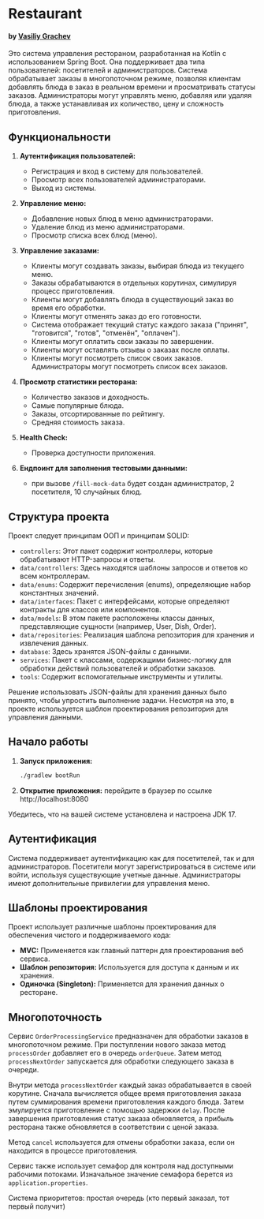 # Restaurant

#### by [Vasiliy Grachev](http://nasavasa.ru/)

Это система управления рестораном, разработанная на Kotlin с использованием Spring Boot. Она поддерживает два типа
пользователей: посетителей и администраторов. Система обрабатывает заказы в многопоточном режиме, позволяя клиентам
добавлять блюда в заказ в реальном времени и просматривать статусы заказов. Администраторы могут управлять меню,
добавляя или удаляя блюда, а также устанавливая их количество, цену и сложность приготовления.

## Функциональности

1. **Аутентификация пользователей:**
    - Регистрация и вход в систему для пользователей.
    - Просмотр всех пользователей администраторами.
    - Выход из системы.

2. **Управление меню:**
    - Добавление новых блюд в меню администраторами.
    - Удаление блюд из меню администраторами.
    - Просмотр списка всех блюд (меню).

3. **Управление заказами:**
    - Клиенты могут создавать заказы, выбирая блюда из текущего меню.
    - Заказы обрабатываются в отдельных корутинах, симулируя процесс приготовления.
    - Клиенты могут добавлять блюда в существующий заказ во время его обработки.
    - Клиенты могут отменять заказ до его готовности.
    - Система отображает текущий статус каждого заказа ("принят", "готовится", "готов", "отменён", "оплачен").
    - Клиенты могут оплатить свои заказы по завершении.
    - Клиенты могут оставлять отзывы о заказах после оплаты.
    - Клиенты могут посмотреть список своих заказов. Администраторы могут посмотреть список всех заказов.

4. **Просмотр статистики ресторана:**
    - Количество заказов и доходность.
    - Самые популярные блюда.
    - Заказы,  отсортированные по рейтингу.
    - Средняя стоимость заказа.

5. **Health Check:**
    - Проверка доступности приложения.

6. **Ендпоинт для заполнения тестовыми данными:**
    - при вызове `/fill-mock-data` будет создан администратор, 2 посетителя, 10 случайных блюд.

## Структура проекта

Проект следует принципам ООП и принципам SOLID:

- `controllers`: Этот пакет содержит контроллеры, которые обрабатывают HTTP-запросы и ответы.
- `data/controllers`: Здесь находятся шаблоны запросов и ответов ко всем контроллерам.
- `data/enums`: Содержит перечисления (enums), определяющие набор константных значений.
- `data/interfaces`: Пакет с интерфейсами, которые определяют контракты для классов или компонентов.
- `data/models`: В этом пакете расположены классы данных, представляющие сущности (например, User, Dish, Order).
- `data/repositories`: Реализация шаблона репозитория для хранения и извлечения данных.
- `database`: Здесь хранятся JSON-файлы с данными.
- `services`: Пакет с классами, содержащими бизнес-логику для обработки действий пользователей и обработки заказов.
- `tools`: Содержит вспомогательные инструменты и утилиты.

Решение использовать JSON-файлы для хранения данных было принято, чтобы упростить выполнение задачи. Несмотря на это, в
проекте используется шаблон проектирования репозитория для управления данными.

## Начало работы

1. **Запуск приложения:**
    ```bash
    ./gradlew bootRun
    ```
2. **Открытие приложения:**
   перейдите в браузер по ссылке http://localhost:8080

Убедитесь, что на вашей системе установлена и настроена JDK 17.

## Аутентификация

Система поддерживает аутентификацию как для посетителей, так и для администраторов. Посетители могут зарегистрироваться
в системе или войти, используя существующие учетные данные. Администраторы имеют дополнительные привилегии для
управления меню.

## Шаблоны проектирования

Проект использует различные шаблоны проектирования для обеспечения чистого и поддерживаемого кода:

- **MVC:** Применяется как главный паттерн для проектирования веб сервиса.
- **Шаблон репозитория:** Используется для доступа к данным и их хранения.
- **Одиночка (Singleton):** Применяется для хранения данных о ресторане.

## Многопоточность

Сервис `OrderProcessingService` предназначен для обработки заказов в многопоточном режиме. При поступлении нового заказа
метод `processOrder` добавляет его в очередь `orderQueue`. Затем метод `processNextOrder` запускается для обработки
следующего заказа в очереди.

Внутри метода `processNextOrder` каждый заказ обрабатывается в своей корутине. Сначала вычисляется общее время
приготовления заказа путем суммирования времени приготовления каждого блюда. Затем эмулируется приготовление с помощью
задержки `delay`. После завершения приготовления статус заказа обновляется, а прибыль ресторана также обновляется в
соответствии с ценой заказа.

Метод `cancel` используется для отмены обработки заказа, если он находится в процессе приготовления.

Сервис также использует семафор для контроля над доступными рабочими потоками. Изначальное значение семафора берется
из `application.properties`.

Система приоритетов: простая очередь (кто первый заказал, тот первый получит)

